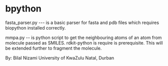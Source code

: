 # bpython
fasta_parser.py --- is a basic parser for fasta and pdb files which requires biopython installed correctly.

mmpa.py -- is python script to get the neighbouring atoms of an atom from molecule passed as SMILES. rdkit-python is require is prerequisite. This will be extended further to fragment the molecule.

By:
Bilal Nizami
University of KwaZulu Natal, Durban
